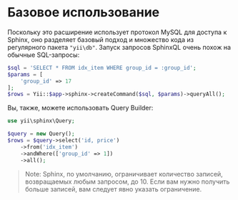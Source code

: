 Базовое использование
===========

Поскольку это расширение использует протокол MySQL для доступа к Sphinx, оно разделяет базовый подход и множество кода из регулярного пакета `"yii\db"`. Запуск запросов SphinxQL очень похож на обычные SQL-запросы:

```php
$sql = 'SELECT * FROM idx_item WHERE group_id = :group_id';
$params = [
    'group_id' => 17
];
$rows = Yii::$app->sphinx->createCommand($sql, $params)->queryAll();
```

Вы, также, можете использовать Query Builder:

```php
use yii\sphinx\Query;

$query = new Query();
$rows = $query->select('id, price')
    ->from('idx_item')
    ->andWhere(['group_id' => 1])
    ->all();
```

> Note: Sphinx, по умолчанию, ограничивает количество записей, возвращаемых любым запросом, до 10. Если вам нужно получить больше записей, вам следует явно указать ограничение.